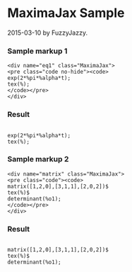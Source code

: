 # MaximaJax Sample

2015-03-10 by FuzzyJazzy.

### Sample markup 1

	<div name="eq1" class="MaximaJax">
	<pre class="code no-hide"><code>
	exp(2*%pi*%alpha*t);
	tex(%);
	</code></pre>
	</div>

### Result

<!-- MaximaJax -->
<div name="eq1" class="MaximaJax">
<pre class="code no-hide"><code>
exp(2*%pi*%alpha*t);
tex(%);
</code></pre>
</div>
<!-- /MaximaJax -->

### Sample markup 2

	<div name="matrix" class="MaximaJax">
	<pre class="code"><code>
	matrix([1,2,0],[3,1,1],[2,0,2])$
	tex(%)$
	determinant(%o1);
	</code></pre>
	</div>

### Result

<!-- MaximaJax -->
<div name="matrix" class="MaximaJax">
<pre class="code"><code>
matrix([1,2,0],[3,1,1],[2,0,2])$
tex(%)$
determinant(%o1);
</code></pre>
</div>
<!-- /MaximaJax -->



<!--MOU-->
<!-- JavaScript -->
<script type="text/x-mathjax-config">
  MathJax.Hub.Config({ tex2jax: { inlineMath: [['$','$'], ["\\(","\\)"]] } });
</script>
<script type="text/javascript"   src="http://localhost/MathJax/MathJax.js?config=TeX-AMS-MML_SVG"></script>
<!-- MaximaJax --> 
<script type="text/javascript"
	src="http://localhost/js/jquery-2.1.1.min.js">
</script>
<script type="text/javascript"
	src="http://localhost/MaximaJax/MaximaJax.js">
</script>


